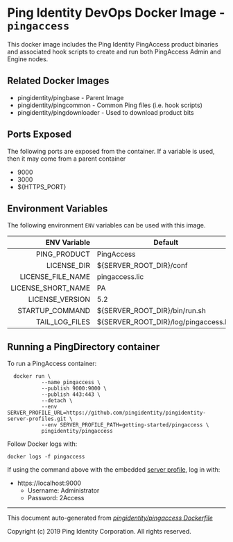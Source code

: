 
# Ping Identity DevOps Docker Image - `pingaccess`

This docker image includes the Ping Identity PingAccess product binaries
and associated hook scripts to create and run both PingAccess Admin and
Engine nodes.

## Related Docker Images
- pingidentity/pingbase - Parent Image
- pingidentity/pingcommon - Common Ping files (i.e. hook scripts)
- pingidentity/pingdownloader - Used to download product bits

## Ports Exposed
The following ports are exposed from the container.  If a variable is
used, then it may come from a parent container
- 9000
- 3000
- ${HTTPS_PORT}

## Environment Variables
The following environment `ENV` variables can be used with 
this image. 

| ENV Variable  | Default     | Description
| ------------: | ----------- | -------
| PING_PRODUCT  | PingAccess  | 
| LICENSE_DIR  | ${SERVER_ROOT_DIR}/conf  | 
| LICENSE_FILE_NAME  | pingaccess.lic  | 
| LICENSE_SHORT_NAME  | PA  | 
| LICENSE_VERSION  | 5.2  | 
| STARTUP_COMMAND  | ${SERVER_ROOT_DIR}/bin/run.sh  | 
| TAIL_LOG_FILES  | ${SERVER_ROOT_DIR}/log/pingaccess.log  | 
## Running a PingDirectory container
To run a PingAccess container:

```shell
  docker run \
           --name pingaccess \
           --publish 9000:9000 \
           --publish 443:443 \
           --detach \
           --env SERVER_PROFILE_URL=https://github.com/pingidentity/pingidentity-server-profiles.git \
           --env SERVER_PROFILE_PATH=getting-started/pingaccess \
           pingidentity/pingaccess
```


Follow Docker logs with:

```
docker logs -f pingaccess
```

If using the command above with the embedded [server profile](../server-profiles/README.md), log in with:
* https://localhost:9000
  * Username: Administrator
  * Password: 2Access

---
This document auto-generated from _[pingidentity/pingaccess Dockerfile](https://github.com/pingidentity/pingidentity-docker-builds/blob/master/pingaccess/Dockerfile)_

Copyright (c)  2019 Ping Identity Corporation. All rights reserved.
